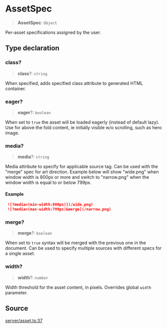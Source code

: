 # AssetSpec

> **AssetSpec**: `Object`

Per-asset specifications assigned by the user.

## Type declaration

### class?

> **class**?: `string`

When specified, adds specified class attribute to generated HTML container.

### eager?

> **eager**?: `boolean`

When set to `true` the asset will be loaded eagerly (instead of default lazy).
 Use for above the fold content, ie initially visible w/o scrolling, such as hero image.

### media?

> **media**?: `string`

Media attribute to specify for applicable source tag. Can be used with the "merge" spec
 for art direction. Example below will show "wide.png" when window width is 800px or more
 and switch to "narrow.png" when the window width is equal to or below 799px.

#### Example

```md
 ![?media=(min-width:800px)](/wide.png)
 ![?media=(max-width:799px)&merge](/narrow.png)
 ```

### merge?

> **merge**?: `boolean`

When set to `true` syntax will be merged with the previous one in the document.
 Can be used to specify multiple sources with different specs for a single asset.

### width?

> **width**?: `number`

Width threshold for the asset content, in pixels.
 Overrides global `width` parameter.

## Source

[server/asset.ts:37](https://github.com/Elringus/Imgit/blob/cf06d86/src/server/asset.ts#L37)
